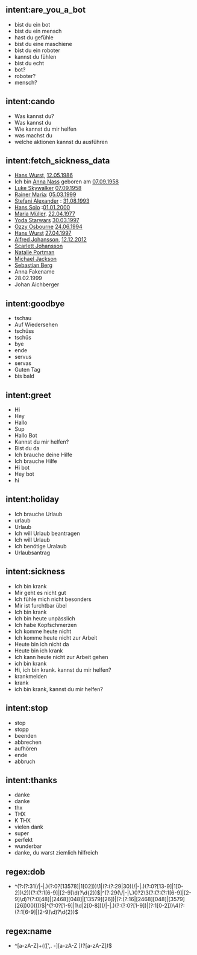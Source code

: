 ## intent:are_you_a_bot
- bist du ein bot
- bist du ein mensch
- hast du gefühle
- bist du eine maschiene
- bist du ein roboter
- kannst du fühlen
- bist du echt
- bot?
- roboter?
- mensch?

## intent:cando
- Was kannst du?
- Was kannst du
- Wie kannst du mir helfen
- was machst du
- welche aktionen kannst du ausführen

## intent:fetch_sickness_data
- [Hans Wurst](name), [12.05.1986](dob)
- Ich bin [Anna Nass](name) geboren am [07.09.1958](dob)
- [Luke Skywalker](name) [07.09.1958](dob)
- [Rainer Maria](name): [05.03.1999](dob)
- [Stefani Alexander](name) : [31.08.1993](dob)
- [Hans Solo](name) :[01.01.2000](dob)
- [Maria Müller](name), [22.04.1977](dob)
- [Yoda Starwars](name) [30.03.1997](dob)
- [Ozzy Osbourne](name) [24.06.1994](dob)
- [Hans Wurst](name) [27.04.1997](dob)
- [Alfred Johansson](name), [12.12.2012](dob)
- [Scarlett Johansson](name)
- [Natalie Portman](name)
- [Michael Jackson](name)
- [Sebastian Berg](name)
- Anna Fakename
- 28.02.1999
- Johan Aichberger

## intent:goodbye
- tschau
- Auf Wiedersehen
- tschüss
- tschüs
- bye
- ende
- servus
- servas
- Guten Tag
- bis bald

## intent:greet
- Hi
- Hey
- Hallo
- Sup
- Hallo Bot
- Kannst du mir helfen?
- Bist du da
- Ich brauche deine Hilfe
- Ich brauche Hilfe
- Hi bot
- Hey bot
- hi

## intent:holiday
- Ich brauche Urlaub
- urlaub
- Urlaub
- Ich will Urlaub beantragen
- Ich will Urlaub
- Ich benötige Uralaub
- Urlaubsantrag

## intent:sickness
- Ich bin krank
- Mir geht es nicht gut
- Ich fühle mich nicht besonders
- Mir ist furchtbar übel
- Ich bin krank
- Ich bin heute unpässlich
- Ich habe Kopfschmerzen
- Ich komme heute nicht
- Ich komme heute nicht zur Arbeit
- Heute bin ich nicht da
- Heute bin ich krank
- Ich kann heute nicht zur Arbeit gehen
- ich bin krank
- Hi, ich bin krank. kannst du mir helfen?
- krankmelden
- krank
- ich bin krank, kannst du mir helfen?

## intent:stop
- stop
- stopp
- beenden
- abbrechen
- aufhören
- ende
- abbruch

## intent:thanks
- danke
- danke
- thx
- THX
- K THX
- vielen dank
- super
- perfekt
- wunderbar
- danke, du warst ziemlich hilfreich

## regex:dob
- ^(?:(?:31(\/|-|\.)(?:0?[13578]|1[02]))\1|(?:(?:29|30)(\/|-|\.)(?:0?[13-9]|1[0-2])\2))(?:(?:1[6-9]|[2-9]\d)?\d{2})$|^(?:29(\/|-|\.)0?2\3(?:(?:(?:1[6-9]|[2-9]\d)?(?:0[48]|[2468][048]|[13579][26])|(?:(?:16|[2468][048]|[3579][26])00))))$|^(?:0?[1-9]|1\d|2[0-8])(\/|-|\.)(?:(?:0?[1-9])|(?:1[0-2]))\4(?:(?:1[6-9]|[2-9]\d)?\d{2})$

## regex:name
- ^[a-zA-Z]+(([',. -][a-zA-Z ])?[a-zA-Z]*)*$
